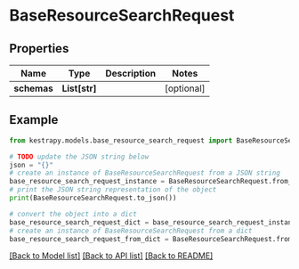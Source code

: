 # BaseResourceSearchRequest


## Properties

Name | Type | Description | Notes
------------ | ------------- | ------------- | -------------
**schemas** | **List[str]** |  | [optional] 

## Example

```python
from kestrapy.models.base_resource_search_request import BaseResourceSearchRequest

# TODO update the JSON string below
json = "{}"
# create an instance of BaseResourceSearchRequest from a JSON string
base_resource_search_request_instance = BaseResourceSearchRequest.from_json(json)
# print the JSON string representation of the object
print(BaseResourceSearchRequest.to_json())

# convert the object into a dict
base_resource_search_request_dict = base_resource_search_request_instance.to_dict()
# create an instance of BaseResourceSearchRequest from a dict
base_resource_search_request_from_dict = BaseResourceSearchRequest.from_dict(base_resource_search_request_dict)
```
[[Back to Model list]](../README.md#documentation-for-models) [[Back to API list]](../README.md#documentation-for-api-endpoints) [[Back to README]](../README.md)


